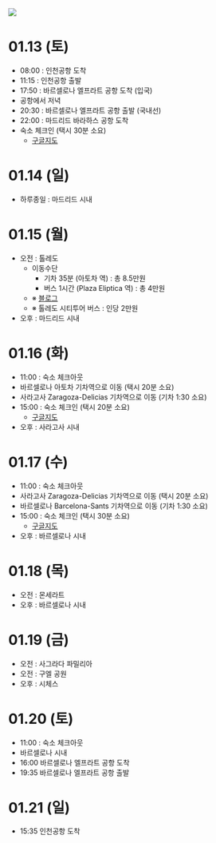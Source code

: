 <img src="https://github.com/breaker8758/spain/assets/26866611/00e73230-e197-471b-9048-c1795e41c44d" />

# 01.13 (토)
- 08:00 : 인천공항 도착
- 11:15 : 인천공항 출발
- 17:50 : 바르셀로나 엘프라트 공항 도착 (입국)
- 공항에서 저녁
- 20:30 : 바르셀로나 엘프라트 공항 출발 (국내선)
- 22:00 : 마드리드 바라하스 공항 도착
- 숙소 체크인 (택시 30분 소요)
  - [구글지도](https://maps.app.goo.gl/sEf9jLQDs63Rh4Rh9)

# 01.14 (일)
- 하루종일 : 마드리드 시내

# 01.15 (월)
- 오전 : 톨레도
  - 이동수단
    - 기차 35분 (아토차 역) : 총 8.5만원
    - 버스 1시간 (Plaza Eliptica 역) : 총 4만원
  - ※ [블로그](https://m.blog.naver.com/withjoy79/221572595022)
  - ※ 톨레도 시티투어 버스 : 인당 2만원
- 오후 : 마드리드 시내

# 01.16 (화)
- 11:00 : 숙소 체크아웃
- 바르셀로나 아토차 기차역으로 이동 (택시 20분 소요)
- 사라고사 Zaragoza-Delicias 기차역으로 이동 (기차 1:30 소요)
- 15:00 : 숙소 체크인 (택시 20분 소요)
  - [구글지도](
https://maps.app.goo.gl/UsQjpiLvKYQfm3V28)
- 오후 : 사라고사 시내

# 01.17 (수)
- 11:00 : 숙소 체크아웃
- 사라고사 Zaragoza-Delicias 기차역으로 이동 (택시 20분 소요)
- 바르셀로나 Barcelona-Sants 기차역으로 이동 (기차 1:30 소요)
- 15:00 : 숙소 체크인 (택시 30분 소요)
  - [구글지도](https://maps.app.goo.gl/SyuYave96L8FkM9m9
)
- 오후 : 바르셀로나 시내

# 01.18 (목)
- 오전 : 몬세라트
- 오후 : 바르셀로나 시내

# 01.19 (금)
- 오전 : 사그라다 파밀리아
- 오전 : 구엘 공원
- 오후 : 시체스

# 01.20 (토)
- 11:00 : 숙소 체크아웃
- 바르셀로나 시내
- 16:00 바르셀로나 엘프라트 공항 도착
- 19:35 바르셀로나 엘프라트 공항 출발

# 01.21 (일)
- 15:35 인천공항 도착

